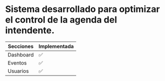 # Sistema desarrollado para optimizar el control de la agenda del intendente.

| Secciones | Implementada |
| --------- | ------------ |
| Dashboard | ✅ |
| Eventos   | ✅ |
| Usuarios  | ✅ |
